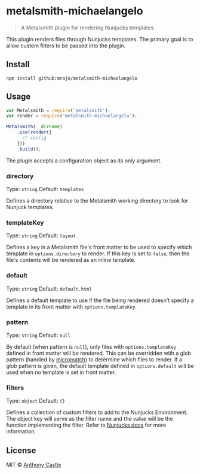 # metalsmith-michaelangelo

> A Metalsmith plugin for rendering Nunjucks templates

This plugin renders files through Nunjucks templates. The primary goal is to
allow custom filters to be passed into the plugin.

## Install

```
npm install github:mrajo/metalsmith-michaelangelo
```

## Usage

```javascript
var Metalsmith = require('metalsmith');
var render = require('metalsmith-michaelangelo');

Metalsmith(__dirname)
    .use(render({
      // config
    }))
    .build();
```

The plugin accepts a configuration object as its only argument.

### directory
Type: `string`
Default: `templates`

Defines a directory relative to the Metalsmith working directory to look for
Nunjuck templates.

### templateKey
Type: `string`
Default: `layout`

Defines a key in a Metalsmith file's front matter to be used to specify which
template in `options.directory` to render. If this key is set to `false`, then
the file's contents will be rendered as an inline template.

### default
Type: `string`
Default: `default.html`

Defines a default template to use if the file being rendered doesn't specify a
template in its front matter with `options.templateKey`.

### pattern
Type: `string`
Default: `null`

By default (when pattern is `null`), only files with `options.templateKey`
defined in front matter will be rendered. This can be overridden with a glob
pattern (handled by [micromatch](https://github.com/jonschlinkert/micromatch))
to determine which files to render. If a glob pattern is given, the default
template defined in `options.default` will be used when no template is set in
front matter.

### filters
Type: `object`
Default: `{}`

Defines a collection of custom filters to add to the Nunjucks Environment. The
object key will serve as the filter name and the value will be the function
implementing the filter. Refer to [Nunjucks docs](http://mozilla.github.io/nunjucks/api.html#custom-filters)
for more information.

## License

MIT © [Anthony Castle](http://github.com/mrajo)
